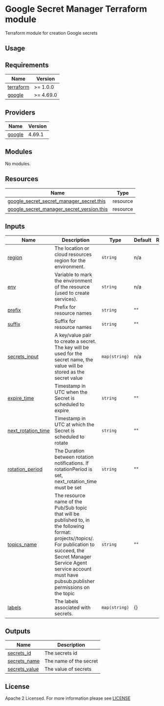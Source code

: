 # Google Secret Manager Terraform module
Terraform module for creation Google secrets

## Usage

<!-- BEGIN_TF_DOCS -->
## Requirements
| Name                                                                      | Version   |
|---------------------------------------------------------------------------|-----------|
| <a name="requirement_terraform"></a> [terraform](#requirement\_terraform) | >= 1.0.0  |
| <a name="requirement_google"></a> [google](#requirement\_google)          | >= 4.69.0 |

## Providers
| Name                                                       | Version |
|------------------------------------------------------------|---------|
| <a name="provider_google"></a> [google](#provider\_google) | 4.69.1  |

## Modules
No modules.

## Resources
| Name                                                                                                                                                      | Type     |
|-----------------------------------------------------------------------------------------------------------------------------------------------------------|----------|
| [google_secret_secret_manager_secret.this](https://registry.terraform.io/providers/hashicorp/google/latest/docs/resources/secret_manager_secret)          | resource |
| [google_secret_manager_secret_version.this](https://registry.terraform.io/providers/hashicorp/google/latest/docs/resources/secret_manager_secret_version) | resource |

## Inputs
| Name                                                                                         | Description                                                                                                                                                                                                                                    | Type          | Default | Required |
|----------------------------------------------------------------------------------------------|------------------------------------------------------------------------------------------------------------------------------------------------------------------------------------------------------------------------------------------------|---------------|---------|:--------:|
| <a name="input_region"></a> [region](#input\_region)                                         | The location or cloud resources region for the environment.                                                                                                                                                                                    | `string`      | n/a     |   yes    |
| <a name="input_env"></a> [env](#input\_env)                                                  | Variable to mark the environment of the resource (used to create services).                                                                                                                                                                    | `string`      | n/a     |   yes    |
| <a name="input_prefix"></a> [prefix](#input\_prefix)                                         | Prefix for resource names                                                                                                                                                                                                                      | `string`      | ""      |    no    |
| <a name="input_suffix"></a> [suffix](#input\_suffix)                                         | Suffix for resource names                                                                                                                                                                                                                      | `string`      | ""      |    no    |
| <a name="input_secrets_input"></a> [secrets\_input](#input\_secrets\_input)                  | A key/value pair to create a secret. The key will be used for the secret name, the value will be stored as the secret value                                                                                                                    | `map(string)` | n/a     |   yes    |
| <a name="input_expire_time"></a> [expire\_time](#input\_expire\_time)                        | Timestamp in UTC when the Secret is scheduled to expire                                                                                                                                                                                        | `string`      | ""      |    no    |
| <a name="input_next_rotation_time"></a> [next\_rotation\_time](#input\_next\_rotation\_time) | Timestamp in UTC at which the Secret is scheduled to rotate                                                                                                                                                                                    | `string`      | ""      |    no    |
| <a name="input_rotation_period"></a> [rotation\_period](#input\_rotation\_period)            | The Duration between rotation notifications. If rotationPeriod is set, next_rotation_time must be set                                                                                                                                          | `string`      | ""      |    no    |
| <a name="input_topics_name"></a> [topics\_name](#input\_topics\_name)                        | The resource name of the Pub/Sub topic that will be published to, in the following format: projects//topics/. For publication to succeed, the Secret Manager Service Agent service account must have pubsub.publisher permissions on the topic | `string`      | ""      |    no    |
| <a name="input_labels"></a> [labels](#input\_labels)                                         | The labels associated with secrets.                                                                                                                                                                                                            | `map(string)` | {}      |    no    |

## Outputs
| Name                                                                         | Description            |
|------------------------------------------------------------------------------|------------------------|
| <a name="output_secrets_id"></a> [secrets\_id](#output\_secrets\_id)         | The secrets id         |
| <a name="output_secrets_name"></a> [secrets\_name](#output\_secrets\_name)   | The name of the secret |
| <a name="output_secrets_value"></a> [secrets_value](#output\_secrets\_value) | The value of secrets   |
<!-- END_TF_DOCS -->

## License

Apache 2 Licensed. For more information please see [LICENSE](https://github.com/data-platform-hq/terraform-google-secrets/blob/main/LICENSE)
